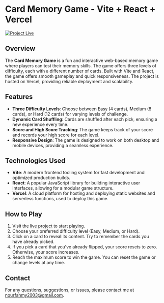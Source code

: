 # Card Memory Game - Vite + React + Vercel

[![Project Live](https://img.shields.io/badge/Project-Live-brightgreen.svg)](https://card-memory-game-gold.vercel.app)

## Overview
The **Card Memory Game** is a fun and interactive web-based memory game where players can test their memory skills. The game offers three levels of difficulty, each with a different number of cards. Built with Vite and React, the game offers smooth gameplay and quick responsiveness. The project is hosted on Vercel, providing reliable deployment and scalability.

## Features
- **Three Difficulty Levels**: Choose between Easy (4 cards), Medium (8 cards), or Hard (12 cards) for varying levels of challenge.
- **Dynamic Card Shuffling**: Cards are shuffled after each pick, ensuring a new experience every time.
- **Score and High Score Tracking**: The game keeps track of your score and records your high score for each level.
- **Responsive Design**: The game is designed to work on both desktop and mobile devices, providing a seamless experience.

## Technologies Used
- **Vite**: A modern frontend tooling system for fast development and optimized production builds.
- **React**: A popular JavaScript library for building interactive user interfaces, allowing for a modular game structure.
- **Vercel**: A cloud platform for hosting and deploying static websites and serverless functions, used to deploy this game.

## How to Play
1. Visit the [live project](https://card-memory-game-gold.vercel.app) to start playing.
2. Choose your preferred difficulty level (Easy, Medium, or Hard).
3. Click on a card to reveal its content. Try to remember the cards you have already picked.
4. If you pick a card that you've already flipped, your score resets to zero. Otherwise, your score increases.
5. Reach the maximum score to win the game. You can reset the game or change levels at any time.

## Contact
For any questions, suggestions, or issues, please contact me at nourfahmy2003@gmail.com.
